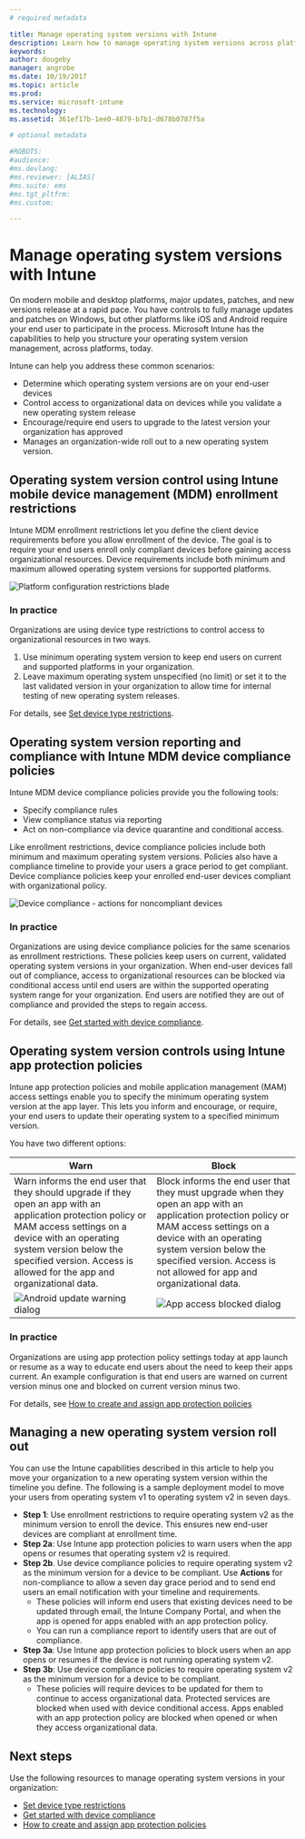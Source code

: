 ```yaml
---
# required metadata

title: Manage operating system versions with Intune
description: Learn how to manage operating system versions across platforms with Microsoft Intune. 
keywords:
author: dougeby
manager: angrobe
ms.date: 10/19/2017
ms.topic: article
ms.prod:
ms.service: microsoft-intune
ms.technology:
ms.assetid: 361ef17b-1ee0-4879-b7b1-d678b0787f5a

# optional metadata

#ROBOTS:
#audience:
#ms.devlang:
#ms.reviewer: [ALIAS]
#ms.suite: ems
#ms.tgt_pltfrm:
#ms.custom:

---
```


# Manage operating system versions with Intune
On modern mobile and desktop platforms, major updates, patches, and new versions release at a rapid pace. You have controls to fully manage updates and patches on Windows, but other platforms like iOS and Android require your end user to participate in the process.  Microsoft Intune has the capabilities to help you structure your operating system version management, across platforms, today.

Intune can help you address these common scenarios: 
- Determine which operating system versions are on your end-user devices
- Control access to organizational data on devices while you validate a new operating system release
- Encourage/require end users to upgrade to the latest version your organization has approved
- Manages an organization-wide roll out to a new operating system version.
  
## Operating system version control using Intune mobile device management (MDM) enrollment restrictions
Intune MDM enrollment restrictions let you define the client device requirements before you allow enrollment of the device. The goal is to require your end users enroll only compliant devices before gaining access organizational resources. Device requirements include both minimum and maximum allowed operating system versions for supported platforms.
 
![Platform configuration restrictions blade](./media/os-version-platform-configurations.png) 
 
### In practice
Organizations are using device type restrictions to control access to organizational resources in two ways. 
1. Use minimum operating system version to keep end users on current and supported platforms in your organization. 
2. Leave maximum operating system unspecified (no limit) or set it to the last validated version in your organization to allow time for internal testing of new operating system releases.

For details, see [Set device type restrictions](https://docs.microsoft.com/en-us/intune/enrollment-restrictions-set#set-device-type-restrictions).
 
## Operating system version reporting and compliance with Intune MDM device compliance policies
Intune MDM device compliance policies provide you the following tools: 
- Specify compliance rules
- View compliance status via reporting
- Act on non-compliance via device quarantine and conditional access.    

Like enrollment restrictions, device compliance policies include both minimum and maximum operating system versions. Policies also have a compliance timeline to provide your users a grace period to get compliant. Device compliance policies keep your enrolled end-user devices compliant with organizational policy.

![Device compliance - actions for noncompliant devices](./media/os-version-actions-noncompliance.png) 

### In practice
Organizations are using device compliance policies for the same scenarios as enrollment restrictions. These policies keep users on current, validated operating system versions in your organization. When end-user devices fall out of compliance, access to organizational resources can be blocked via conditional access until end users are within the supported operating system range for your organization. End users are notified they are out of compliance and provided the steps to regain access.   

For details, see [Get started with device compliance](https://docs.microsoft.com/en-us/intune/device-compliance-get-started).
 
## Operating system version controls using Intune app protection policies    
Intune app protection policies and mobile application management (MAM) access settings enable you to specify the minimum operating system version at the app layer. This lets you inform and encourage, or require, your end users to update their operating system to a specified minimum version.
 
You have two different options: 

|Warn  |Block  |
|---------|---------|
|Warn informs the end user that they should upgrade if they open an app with an application protection policy or MAM access settings on a device with an operating system version below the specified version. Access is allowed for the app and organizational data.|Block informs the end user that they must upgrade when they open an app with an application protection policy or MAM access settings on a device with an operating system version below the specified version. Access is not allowed for app and organizational data.|
|![Android update warning dialog](./media/os-version-android-warning.png)    |![App access blocked dialog](./media/os-version-app-access-blocked.png)          |

 
### In practice
Organizations are using app protection policy settings today at app launch or resume as a way to educate end users about the need to keep their apps current. An example configuration is that end users are warned on current version minus one and blocked on current version minus two.
 
For details, see [How to create and assign app protection policies](https://docs.microsoft.com/intune/app-protection-policies)

## Managing a new operating system version roll out
You can use the Intune capabilities described in this article to help you move your organization to a new operating system version within the timeline you define. The following is a sample deployment model to move your users from operating system v1 to operating system v2 in seven days.
- **Step 1**: Use enrollment restrictions to require operating system v2 as the minimum version to enroll the device. This ensures new end-user devices are compliant at enrollment time.
- **Step 2a**: Use Intune app protection policies to warn users when the app opens or resumes that operating system v2 is required.
- **Step 2b**. Use device compliance policies to require operating system v2 as the minimum version for a device to be compliant. Use **Actions** for non-compliance to allow a seven day grace period and to send end users an email notification with your timeline and requirements.
  -  These policies will inform end users that existing devices need to be updated through email, the Intune Company Portal, and when the app is opened for apps enabled with an app protection policy.
  - You can run a compliance report to identify users that are out of compliance. 
- **Step 3a**: Use Intune app protection policies to block users when an app opens or resumes if the device is not running operating system v2.
- **Step 3b**: Use device compliance policies to require operating system v2 as the minimum version for a device to be compliant.
  - These policies will require devices to be updated for them to continue to access organizational data. Protected services are blocked when used with device conditional access. Apps enabled with an app protection policy are blocked when opened or when they access organizational data.

## Next steps
Use the following resources to manage operating system versions in your organization: 

- [Set device type restrictions](https://docs.microsoft.com/en-us/intune/enrollment-restrictions-set#set-device-type-restrictions)
- [Get started with device compliance](https://docs.microsoft.com/en-us/intune/device-compliance-get-started)
- [How to create and assign app protection policies](https://docs.microsoft.com/intune/app-protection-policies)

